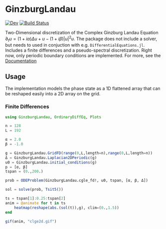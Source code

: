 # GinzburgLandau

[![Dev](https://img.shields.io/badge/docs-dev-blue.svg)](https://maximilian-gelbrecht.github.io/GinzburgLandau.jl/dev/)
[![Build Status](https://github.com/maximilian-gelbrecht/GinzburgLandau.jl/actions/workflows/CI.yml/badge.svg?branch=main)](https://github.com/maximilian-gelbrecht/GinzburgLandau.jl/actions/workflows/CI.yml?query=branch%3Amain)

Two-Dimensional discretization of the Complex Ginzburg Landau Equation $\partial_t u = (1 + i\alpha)\Delta u + u - (1+i\beta)|u|^2u$. The package does not include a solver, but needs to used in conjuction with e.g. `DifferentialEquations.jl`. Includes a finite differences and a pseudo-spectral discretization. Right now, only periodic boundary conditions are implemented. For more, see the [Documentation]((https://maximilian-gelbrecht.github.io/GinzburgLandau.jl/dev/))

## Usage 

The implementation models the phase state as a 1D flattened array that can be reshaped easily into a 2D array on the grid. 

### Finite Differences 

```julia 
using GinzburgLandau, OrdinaryDiffEq, Plots

n = 128
L = 192

α = 2.0
β = -1.0

g = GinzburgLandau.GridFD(range(0,L,length=n),range(0,L,length=n))
Δ = GinzburgLandau.Laplacian2DPeriodic(g)
u0 = GinzburgLandau.initial_conditions(g)
p = [α, β]
tspan = (0.,200.)

prob = ODEProblem(GinzburgLandau.cgle_fd!, u0, tspan, [α, β, Δ])

sol = solve(prob, Tsit5())

ts = tspan[1]:0.25:tspan[2]
anim = @animate for t in ts
    heatmap(reshape(abs.(sol(t)),g), clim=(0.,1.5))
end

gif(anim, "clge2d.gif")
```
